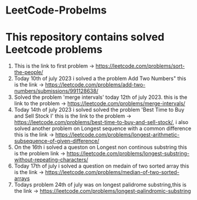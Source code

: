 # LeetCode-Probelms
# This repository contains solved Leetcode problems
1. This is the link to first problem -> https://leetcode.com/problems/sort-the-people/ 
2. Today 10th of july 2023 i solved a the problem Add Two Numbers" this is the link -> https://leetcode.com/problems/add-two-numbers/submissions/991128638/
3. Solved the problem 'merge intervals' today 12th of july 2023. this is the link to the problem -> https://leetcode.com/problems/merge-intervals/
4. Today 14th of july 2023 i solved solved the problem 'Best Time to Buy and Sell Stock I'  this is the link to the problem -> https://leetcode.com/problems/best-time-to-buy-and-sell-stock/, i also solved another problem on Longest sequence with a common difference this is the link -> https://leetcode.com/problems/longest-arithmetic-subsequence-of-given-difference/
5. On the 16th i solved a queston on Longest non continous substring this is the problem link -> https://leetcode.com/problems/longest-substring-without-repeating-characters/
6. Today 17th of july i solved a question on medain of two sorted array this is the link -> https://leetcode.com/problems/median-of-two-sorted-arrays
7. Todays problem 24th of july was on longest palidrome substring,this is the link -> https://leetcode.com/problems/longest-palindromic-substring
 
